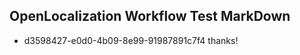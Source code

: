 ## OpenLocalization Workflow Test MarkDown
* d3598427-e0d0-4b09-8e99-91987891c7f4 thanks!

<!--HONumber=Aug16_HO2-->


